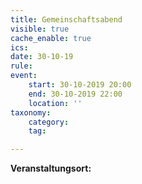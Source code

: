 ```yaml
---
title: Gemeinschaftsabend
visible: true
cache_enable: true
ics: 
date: 30-10-19
rule: 
event:
	start: 30-10-2019 20:00
	end: 30-10-2019 22:00
	location: ''
taxonomy:
	category: 
	tag: 

---
```




**Veranstaltungsort:** 

